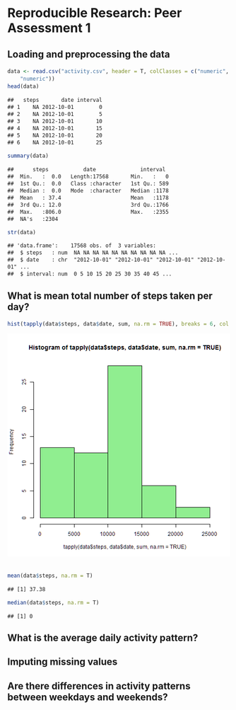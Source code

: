 # Reproducible Research: Peer Assessment 1


## Loading and preprocessing the data

```r
data <- read.csv("activity.csv", header = T, colClasses = c("numeric", "character", 
    "numeric"))
head(data)
```

```
##   steps       date interval
## 1    NA 2012-10-01        0
## 2    NA 2012-10-01        5
## 3    NA 2012-10-01       10
## 4    NA 2012-10-01       15
## 5    NA 2012-10-01       20
## 6    NA 2012-10-01       25
```

```r
summary(data)
```

```
##      steps           date              interval   
##  Min.   :  0.0   Length:17568       Min.   :   0  
##  1st Qu.:  0.0   Class :character   1st Qu.: 589  
##  Median :  0.0   Mode  :character   Median :1178  
##  Mean   : 37.4                      Mean   :1178  
##  3rd Qu.: 12.0                      3rd Qu.:1766  
##  Max.   :806.0                      Max.   :2355  
##  NA's   :2304
```

```r
str(data)
```

```
## 'data.frame':	17568 obs. of  3 variables:
##  $ steps   : num  NA NA NA NA NA NA NA NA NA NA ...
##  $ date    : chr  "2012-10-01" "2012-10-01" "2012-10-01" "2012-10-01" ...
##  $ interval: num  0 5 10 15 20 25 30 35 40 45 ...
```



## What is mean total number of steps taken per day?

```r
hist(tapply(data$steps, data$date, sum, na.rm = TRUE), breaks = 6, col = "light green")
```

![plot of chunk unnamed-chunk-2](figure/unnamed-chunk-2.png) 

```r

mean(data$steps, na.rm = T)
```

```
## [1] 37.38
```

```r
median(data$steps, na.rm = T)
```

```
## [1] 0
```



## What is the average daily activity pattern?


## Imputing missing values


## Are there differences in activity patterns between weekdays and weekends?
